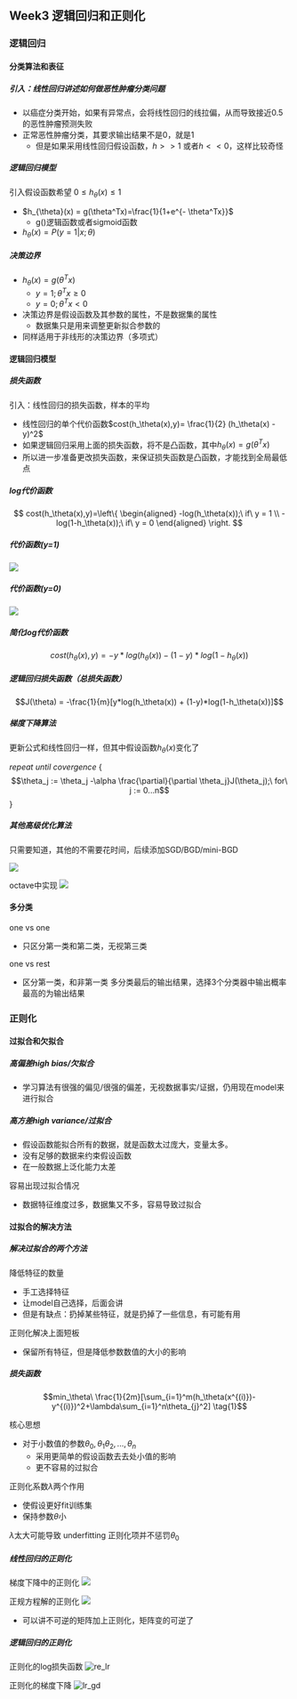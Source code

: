 ## Week3 逻辑回归和正则化


### 逻辑回归

#### 分类算法和表征


##### 引入：线性回归讲述如何做恶性肿瘤分类问题

- 以癌症分类开始，如果有异常点，会将线性回归的线拉偏，从而导致接近0.5的恶性肿瘤预测失败
- 正常恶性肿瘤分类，其要求输出结果不是0，就是1
    - 但是如果采用线性回归假设函数，$h >> 1$ 或者$h << 0$，这样比较奇怪



##### 逻辑回归模型

引入假设函数希望 $0 \leq h_{\theta}(x) \leq 1$
- $h_{\theta}(x) = g(\theta^Tx)=\frac{1}{1+e^{- \theta^Tx}}​$
    - g()逻辑函数或者sigmoid函数
- $h_{\theta}(x) = P(y=1|x;\theta)​$



##### 决策边界

- $h_{\theta}(x) = g(\theta^Tx)$
    - $y = 1; \theta^Tx \geq 0$
    - $y = 0; \theta^Tx < 0​$
- 决策边界是假设函数及其参数的属性，不是数据集的属性
    - 数据集只是用来调整更新拟合参数的
- 同样适用于非线形的决策边界（多项式）



#### 逻辑回归模型



##### 损失函数

引入：线性回归的损失函数，样本的平均

- 线性回归的单个代价函数$cost(h_\theta(x),y)= \frac{1}{2} (h_\theta(x) - y)^2$
- 如果逻辑回归采用上面的损失函数，将不是凸函数，其中$h_{\theta}(x) = g(\theta^Tx)$
- 所以进一步准备更改损失函数，来保证损失函数是凸函数，才能找到全局最低点



##### log代价函数
$$ cost(h_\theta(x),y)=\left\{
\begin{aligned}
-log(h_\theta(x));\ if\ y = 1 \\
-log(1-h_\theta(x));\ if\ y = 0
\end{aligned}
\right.
$$



##### 代价函数(y=1)

![](https://user-images.githubusercontent.com/41643043/55682244-7faa1c80-5963-11e9-9459-34c480961fae.png)



##### 代价函数(y=0)

![](https://user-images.githubusercontent.com/41643043/55682245-8042b300-5963-11e9-8592-d79168155c17.png)



##### 简化log代价函数

$$cost(h_\theta(x),y) = -y*log(h_\theta(x)) - (1-y)*log(1-h_\theta(x))$$



##### 逻辑回归损失函数（总损失函数）

$$J(\theta) = -\frac{1}{m}[y*log(h_\theta(x)) + (1-y)*log(1-h_\theta(x))]$$



##### 梯度下降算法

更新公式和线性回归一样，但其中假设函数$h_\theta(x)$变化了

$repeat\ until\ covergence\ \{​$
$$\theta_j := \theta_j -\alpha \frac{\partial}{\partial \theta_j}J(\theta_j);\ for\ j := 0...n​$$
$\}​$



##### 其他高级优化算法

只需要知道，其他的不需要花时间，后续添加SGD/BGD/mini-BGD

![](https://user-images.githubusercontent.com/41643043/55684287-18e52d00-597c-11e9-8e39-e75f5cf2eef8.png)

octave中实现
![](https://user-images.githubusercontent.com/41643043/55684311-547ff700-597c-11e9-9507-b9b5a2aa7c42.png)



#### 多分类


one vs one

- 只区分第一类和第二类，无视第三类



one vs rest

- 区分第一类，和非第一类
多分类最后的输出结果，选择3个分类器中输出概率最高的为输出结果



### 正则化



#### 过拟合和欠拟合

##### 高偏差high bias/欠拟合
- 学习算法有很强的偏见/很强的偏差，无视数据事实/证据，仍用现在model来进行拟合

##### 高方差high variance/过拟合
- 假设函数能拟合所有的数据，就是函数太过庞大，变量太多。
- 没有足够的数据来约束假设函数
- 在一般数据上泛化能力太差



容易出现过拟合情况

- 数据特征维度过多，数据集又不多，容易导致过拟合



#### 过拟合的解决方法



##### 解决过拟合的两个方法

降低特征的数量
- 手工选择特征
- 让model自己选择，后面会讲
- 但是有缺点：扔掉某些特征，就是扔掉了一些信息，有可能有用

正则化解决上面短板
- 保留所有特征，但是降低参数数值的大小的影响



##### 损失函数

$$min_\theta\ \frac{1}{2m}[\sum_{i=1}^m(h_\theta(x^{(i)})-y^{(i)})^2+\lambda\sum_{i=1}^n\theta_{j}^2] \tag{1}$$ 

核心思想
- 对于小数值的参数$\theta_0,\theta_1\theta_2,...,\theta_n$
    - 采用更简单的假设函数去去处小值的影响
    - 更不容易的过拟合

正则化系数$\lambda$两个作用
- 使假设更好fit训练集
- 保持参数$\theta$小

$\lambda$太大可能导致 underfitting
正则化项并不惩罚$\theta_0$

##### 线性回归的正则化

梯度下降中的正则化
![](https://user-images.githubusercontent.com/41643043/55685500-9e230e80-5989-11e9-83e2-2dbd08424402.png)


正规方程解的正则化
![](https://user-images.githubusercontent.com/41643043/55685501-9e230e80-5989-11e9-8417-8f4ea1518286.png)
- 可以讲不可逆的矩阵加上正则化，矩阵变的可逆了


##### 逻辑回归的正则化

正则化的log损失函数
![re_lr](https://user-images.githubusercontent.com/41643043/55692855-3814a680-59de-11e9-9213-db917a38f949.png)

正则化的梯度下降
![lr_gd](https://user-images.githubusercontent.com/41643043/55692854-3814a680-59de-11e9-9f4b-1aa0e2ec9b65.png)


